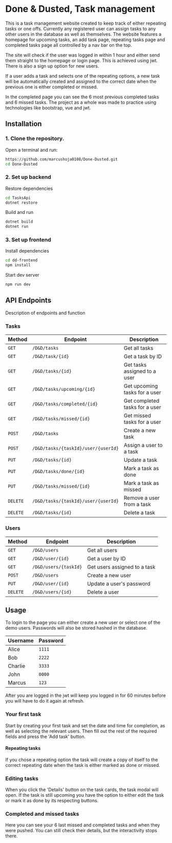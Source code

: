 
# Done & Dusted, Task management

This is a task management website created to keep track of either repeating tasks or one offs. Currently any registered user can assign tasks to any other users in the database as well as themselves.  The website features a homepage for upcoming tasks, an add task page, repeating tasks page and completed tasks page all controlled by a nav bar on the top.

The site will check if the user was logged in within 1 hour and either send them straight to the homepage or login page. This is achieved using jwt. There is also a sign up option for new users.

If a user adds a task and selects one of the repeating options, a new task will be automatically created and assigned to the correct date when the previous one is either completed or missed.

In the completed page you can see the 6 most previous completed tasks and 6 missed tasks.
The project as a whole was made to practice using technologies like bootstrap, vue and jwt.



## Installation

### 1. Clone the repository. 
Open a terminal and run: 

```bash
https://github.com/marcushoja0108/Done-Dusted.git
cd Done-Dusted
```
### 2. Set up backend
Restore dependencies
```bash
cd TasksApi
dotnet restore
```
Build and run
```bash
dotnet build
dotnet run
```
### 3. Set up frontend
Install dependencies
```bash
cd dd-frontend
npm install
```
Start dev server
```bash
npm run dev
```

## API Endpoints
Description of endpoints and function
### **Tasks**
| Method  | Endpoint  | Description  |
|---------|----------|--------------|
| `GET`   | `/D&D/tasks` | Get all tasks |
| `GET`   | `/D&D/task/{id}` | Get a task by ID |
| `GET`   | `/D&D/tasks/{id}` | Get tasks assigned to a user |
| `GET`   | `/D&D/tasks/upcoming/{id}` | Get upcoming tasks for a user |
| `GET`   | `/D&D/tasks/completed/{id}` | Get completed tasks for a user |
| `GET`   | `/D&D/tasks/missed/{id}` | Get missed tasks for a user |
| `POST`  | `/D&D/tasks` | Create a new task |
| `POST`  | `/D&D/tasks/{taskId}/user/{userId}` | Assign a user to a task |
| `PUT`   | `/D&D/tasks/{id}` | Update a task |
| `PUT`   | `/D&D/tasks/done/{id}` | Mark a task as done |
| `PUT`   | `/D&D/tasks/missed/{id}` | Mark a task as missed |
| `DELETE` | `/D&D/tasks/{taskId}/user/{userId}` | Remove a user from a task |
| `DELETE` | `/D&D/tasks/{id}` | Delete a task |

### **Users**
| Method  | Endpoint  | Description  |
|---------|----------|--------------|
| `GET`   | `/D&D/users` | Get all users |
| `GET`   | `/D&D/user/{id}` | Get a user by ID |
| `GET`   | `/D&D/users/{taskId}` | Get users assigned to a task |
| `POST`  | `/D&D/users` | Create a new user |
| `PUT`   | `/D&D/user/{id}` | Update a user's password |
| `DELETE` | `/D&D/users/{id}` | Delete a user |
    
## Usage

To login to the page you can either create a new user or select one of the demo users. Passwords will also be stored hashed in the database. 

| Username  | Password  | 
|---------|----------|
| Alice   | `1111` |
| Bob     | `2222` |
| Charlie | `3333` |
| John    | `0000` |
| Marcus  | `123`  |

After you are logged in the jwt will keep you logged in for 60 minutes before you will have to do it again at refresh.

### Your first task
Start by creating your first task and set the date and time for completion, as well as selecting the relevant users. Then fill out the rest of the required fields and press the 'Add task' button. 

#### Repeating tasks
If you chose a repeating option the task will create a copy of itself to the correct repeating date when the task is either marked as done or missed.

### Editing tasks
When you click the 'Details' button on the task cards, the task modal will open. If the task is still upcoming you have the option to either edit the task or mark it as done by its respecting buttons.

### Completed and missed tasks
Here you can see your 6 last missed and completed tasks and when they were pushed. You can still check their details, but the interactivity stops there.
